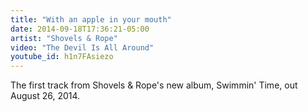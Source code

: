```yaml
---
title: "With an apple in your mouth"
date: 2014-09-18T17:36:21-05:00
artist: "Shovels & Rope"
video: "The Devil Is All Around"
youtube_id: h1n7FAsiezo
---
```


The first track from Shovels & Rope's new album, Swimmin' Time, out August 26, 2014.
